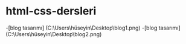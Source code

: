 # html-css-dersleri
-[blog tasarımı] (C:\Users\hüseyin\Desktop\blog1.png)
-[blog tasarımı] (C:\Users\hüseyin\Desktop\blog2.png)
